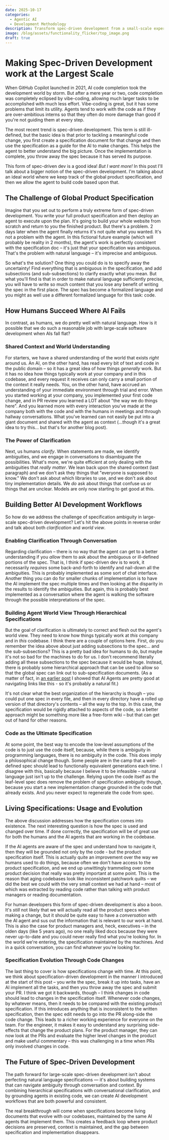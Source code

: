 ```yaml
---
date: 2025-10-17
categories:
  - Agentic AI
  - Development Methodology
description: Transform spec-driven development from a small-scale experiment into a robust enterprise practice. Learn why natural language specifications fail at scale and discover practical solutions including hierarchical specs, conversational clarification, and living documentation that evolves with your codebase. Perfect for teams ready to scale AI-driven development beyond simple tasks.
image: /blog/assets/functionality_flicker/top_image.png
draft: true
---
```



<!-- TODO! 
- get  image
- make better description above
- make title more broad - just spec driven development
- remove "frunctionality flicker" from the first parrespond in https://www.linkedin.com/feed/update/
urn:li:activity:7384664250830606336?
commentUrn=urn%3Ali%3Acomment%3A%28activity%3A7384664250830606336%2C738488754802153
4720%29&
dashCommentUrn=urn%3Ali%3Afsd_comment%3A%287384887548021534720%2Curn%3Ali%3Aactivity%3A7384664250830606336%29
-->
# Making Spec-Driven Development work at the Largest Scale

When GitHub Copilot launched in 2021, AI code completion took the development world by storm. But after a mere year or two, code completion was completely eclipsed by vibe-coding, allowing much larger tasks to be accomplished with much less effort. Vibe-coding is great, but it has some problems that limit its utility. Agents tend to work with the code as if they are over-ambitious interns so that they often do more damage than good if you're not guiding them at every step.

The most recent trend is spec-driven development. This term is still ill-defined, but the basic idea is that prior to tackling a meaningful code change, you first create a specification document for that change and then use the specification as a guide for the AI to make changes. This helps the agent to better understand the big picture. Once the implementation is complete, you throw away the spec because it has served its purpose.

This form of spec-driven dev is a good idea! _But I want more!_ In this post I'll talk about a bigger notion of the spec-driven development. I'm talking about an ideal world where we keep track of the global product specification, and then we allow the agent to build code based upon that.

## The Challenge of Global Product Specification

Imagine that you set out to perform a truly extreme form of spec-driven development. You write your full product specification and then deploy an agent to execute upon the plan. It's going to build your whole website from scratch and return to you the finished product. But there's a problem. 2 days later when the agent finally returns it's not quite what you wanted. It's not a problem with the agent. In this fictional future example (which will probably be reality in 2 months), the agent's work is perfectly consistent with the specification doc – it's just that your specification was ambiguous. That's the problem with natural language – it's imprecise and ambiguous.

So what's the solution? One thing you could do is to specify away the uncertainty! Find everything that is ambiguous in the specification, and add subsections (and sub-subsections) to clarify exactly what you mean. But what you'll find is that in order to make natural language sufficiently precise, you will have to write so much content that you lose any benefit of writing the spec in the first place. The spec has become a formalized language and you might as well use a different formalized language for this task: code.

## How Humans Succeed Where AI Fails

In contrast, as humans, we do pretty well with natural language. How is it possible that we do such a reasonable job with large-scale software development when AIs fall flat?


### Shared Context and World Understanding

For starters, we have a shared understanding of the world that exists _right_ around us. An AI, on the other hand, has read every bit of text and code in the public domain – so it has a great idea of how things _generally_ work. But it has no idea how things typically work at your company and in this codebase, and every request it receives can only carry a small portion of the context it really needs. You, on the other hand, have accrued an understanding of your immediate environment through trial and error. When you started working at your company, you implemented your first code change, and in PR review you learned a LOT about "the way we do things here". And you learned more with every interaction you've made at the company both with the code and with the humans in meetings and through hallway conversations. What you've learned can not easily be put into a giant document and shared with the agent as context (...though it's a great idea to try this... but that's for another blog post).

### The Power of Clarification

Next, us humans _clarify_. When statements are made, we identify ambiguities, and we engage in conversations to disambiguate the possibilities. What's more, we're quite efficient at only dealing with the ambiguities that _really matter_. We lean back upon the shared context (last paragraph) and we don't ask they things that "everyone is supposed to know." We don't ask about which libraries to use, and we don't ask about tiny implementation details. We _do_ ask about things that confuse us or things that are unclear. Models are only now starting to get good at this.

## Building Better AI Development Workflows

So how do we address the challenge of specification ambiguity in large-scale spec-driven development? Let's hit the above points in reverse order and talk about both _clarification_ and _world view_.

### Enabling Clarification Through Conversation

Regarding clarification – there is no way that the agent can get to a better understanding if you _allow_ them to ask about the ambiguous or ill-defined portions of the spec. That is, I think if spec-driven dev is to work, it necessarily _requires_ some back-and-forth to identify and nail-down all the ambiguities. This is probably implemented as some sort of chat interface. Another thing you can do for smaller chunks of implementation is to have the AI implement the spec multiple times and then looking at the disparity in the results to identify the ambiguities. But again, this is probably best implemented as a conversation where the agent is walking the software through the possible interpretations of the spec.

### Building Agent World View Through Hierarchical Specifications

But the goal of clarification is ultimately to correct and flesh out the agent's world view. They need to know how things typically work at _this_ company and in _this_ codebase. I think there are a couple of options here. First, do you remember the idea above about just adding subsections to the spec... and the sub-subsections? This is a pretty bad idea for humans to do, but maybe it's not so bad for the machines to do for us. I don't recommend literally adding all these subsections to the spec because it would be huge. Instead, there is probably some hierarchical approach that can be used to allow so that the global spec can link out to sub-specification documents. (As a matter of fact, in [an earlier post](/blog/2024/11/21/roaming-rag--make-_the-model_-find-the-answers/) I showed that AI Agents are pretty good at navigating links like this - so it's probably a natural fit.)

It's not clear what the best organization of the hierarchy is though – you could put one spec in every file, and then in every directory have a rolled up version of that directory's contents – all the way to the top. In this case, the specification would be rigidly attached to aspects of the code, so a better approach might be something more like a free-form wiki – but that can get out of hand for other reasons.

### Code as the Ultimate Specification

At some point, the best way to encode the low-level assumptions of the code is to just use the code itself, because, while there is ambiguity in programming languages, there is no ambiguity in the code. This does imply a philosophical change though. Some people are in the camp that a well-defined spec should lead to functionally equivalent generations each time. I disagree with this, basically because I believe it to be infeasible – natural language just isn't up to the challenge. Relying upon the code itself as the leaf-level spec does remove the problem of specification ambiguity though, because you start a new implementation change grounded in the code that already exists. And you never expect to regenerate the code from spec.

## Living Specifications: Usage and Evolution

The above discussion addresses how the specification comes into existence. The next interesting question is how the spec is used and changed over time. If done correctly, the specification will be of great use for both the humans and the AI agents that are working in the codebase.

If the AI agents are aware of the spec and understand how to navigate it, then they will be grounded not only by the code - but the product specification itself. This is actually quite an improvement over the way we humans used to do things, because often we don't have access to the product specification, and we end up unwittingly trammeling over some product decision that really was pretty important at some point. This is the reason that aging codebases look like inconsistent patchwork quilts – we did the best we could with the very small context we had at hand – most of which was extracted by reading code rather than talking with product managers or reading documentation.

For human developers this form of spec-driven development is also a boon. It's _still_ not likely that we will actually read all the product specs when making a change, but it should be quite easy to have a _conversation_ with the AI agent and sus out the information that is relevant to our work at hand. This is also the case for product managers and, heck, executives – in the olden days (like 5 years ago), no one really liked docs because they were never up-to-date and you could never really find what you're looking for. In the world we're entering, the specification maintained by the machines. And in a quick conversation, you can find whatever you're looking for. 

### Specification Evolution Through Code Changes

The last thing to cover is how specifications change with time. At this point, we think about specification-driven development in the manner I introduced at the start of this post – you write the spec, break it up into tasks, have an AI implement all the tasks, and then you throw away the spec and submit your PR. I think we got it backwards, though – I think changes in code should lead to changes in the specification itself. Whenever code changes, by whatever means, then it needs to be compared with the existing product specification. If this introduces anything that is inconsistent to the written specification, then the spec edit needs to go into the PR along-side the code change. This leads to a richer working experience for everyone on the team. For the engineer, it makes it easy to understand any surprising side-effects that change the product plans. For the product manager, they can now look at the PRs and evaluate the higher level changes in the product and make useful commentary – this was challenging in a time when PRs only involved changes in code.  

## The Future of Spec-Driven Development

The path forward for large-scale spec-driven development isn't about perfecting natural language specifications — it's about building systems that can navigate ambiguity through conversation and context. By combining hierarchical specifications with conversational clarification, and by grounding agents in existing code, we can create AI development workflows that are both powerful and consistent.

The real breakthrough will come when specifications become living documents that evolve with our codebases, maintained by the same AI agents that implement them. This creates a feedback loop where product decisions are preserved, context is maintained, and the gap between specification and implementation disappears.
